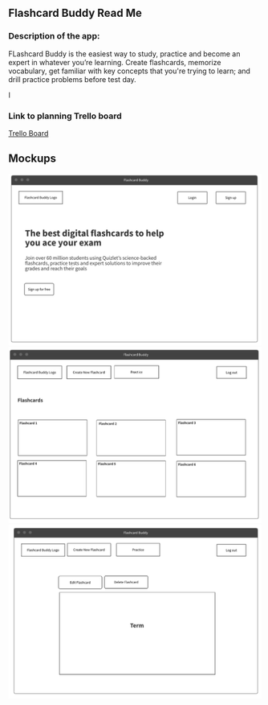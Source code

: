 ## Flashcard Buddy Read Me

### Description of the app:

FLashcard Buddy is the easiest way to study, practice and become an expert in whatever you’re learning. Create flashcards, memorize vocabulary, get familiar with key concepts that you're trying to learn; and drill practice problems before test day.

I

### Link to planning Trello board

[Trello Board](https://trello.com/invite/b/15lEia0J/ATTI4d3fa41a5d8a2b8bac89ce25f9febd9468A013A2/project-2)

## Mockups

![Alt text](wireframes/homepage.png "home page")
![Alt text](wireframes/login-dashboard.png "login dashboard")
![Alt text](wireframes/practice_page.png "practice page")
